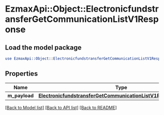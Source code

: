 # EzmaxApi::Object::ElectronicfundstransferGetCommunicationListV1Response

## Load the model package
```perl
use EzmaxApi::Object::ElectronicfundstransferGetCommunicationListV1Response;
```

## Properties
Name | Type | Description | Notes
------------ | ------------- | ------------- | -------------
**m_payload** | [**ElectronicfundstransferGetCommunicationListV1ResponseMPayload**](ElectronicfundstransferGetCommunicationListV1ResponseMPayload.md) |  | 

[[Back to Model list]](../README.md#documentation-for-models) [[Back to API list]](../README.md#documentation-for-api-endpoints) [[Back to README]](../README.md)


